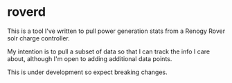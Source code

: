 # roverd

This is a tool I've written to pull power generation stats from a Renogy Rover solr charge controller.

My intention is to pull a subset of data so that I can track the info I care about, although I'm open to adding additional data points.

This is under development so expect breaking changes.

